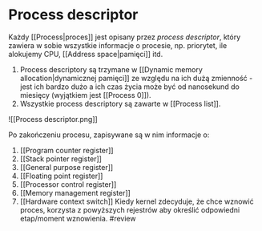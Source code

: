 # Process descriptor
Każdy [[Process|proces]] jest opisany przez *process descriptor*, który zawiera w sobie wszystkie informacje o procesie, np. priorytet, ile alokujemy CPU,  [[Address space|pamięci]] itd. 
1. Process descriptory są trzymane w [[Dynamic memory allocation|dynamicznej pamięci]] ze względu na ich dużą zmienność - jest ich bardzo dużo a ich czas życia może być od nanosekund do miesięcy (wyjątkiem jest [[Process 0]]). 
2. Wszystkie process descriptory są zawarte w [[Process list]].

![[Process descriptor.png]]

Po zakończeniu procesu, zapisywane są w nim informacje o:
1. [[Program counter register]] 
2. [[Stack pointer register]]
3. [[General purpose register]]
4. [[Floating point register]]
5. [[Processor control register]]
6. [[Memory management register]] 
7. [[Hardware context switch]]
Kiedy kernel zdecyduje, że chce wznowić proces, korzysta z powyższych rejestrów aby określić odpowiedni etap/moment wznowienia. 
#review